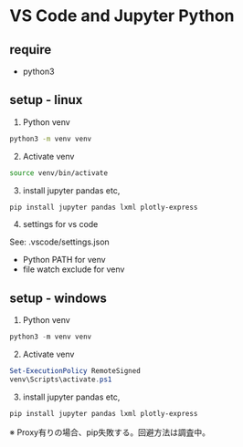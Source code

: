 # VS Code and Jupyter Python

## require

- python3

## setup - linux

1. Python venv

```bash
python3 -m venv venv
```

2.  Activate venv

```bash
source venv/bin/activate
```

3. install jupyter  pandas etc,

```bash
pip install jupyter pandas lxml plotly-express
```

4. settings for vs code

See: .vscode/settings.json

- Python PATH for venv
- file watch exclude for venv

## setup - windows

1. Python venv

```powershell
python3 -m venv venv
```

2.  Activate venv

```powershell
Set-ExecutionPolicy RemoteSigned
venv\Scripts\activate.ps1
```

3. install jupyter  pandas etc,

```powershell
pip install jupyter pandas lxml plotly-express
```

※ Proxy有りの場合、pip失敗する。回避方法は調査中。
